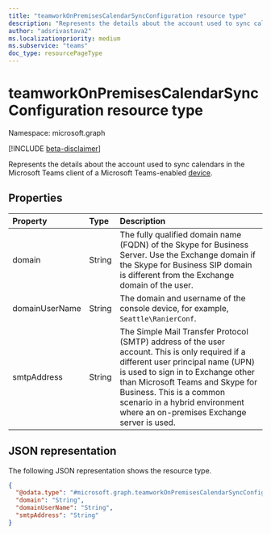 ```yaml
---
title: "teamworkOnPremisesCalendarSyncConfiguration resource type"
description: "Represents the details about the account used to sync calendars in the Microsoft Teams client of a Microsoft Teams-enabled device."
author: "adsrivastava2"
ms.localizationpriority: medium
ms.subservice: "teams"
doc_type: resourcePageType
---
```


# teamworkOnPremisesCalendarSyncConfiguration resource type

Namespace: microsoft.graph

[!INCLUDE [beta-disclaimer](../../includes/beta-disclaimer.md)]

Represents the details about the account used to sync calendars in the Microsoft Teams client of a Microsoft Teams-enabled [device](../resources/teamworkdevice.md).

## Properties
|Property|Type|Description|
|:---|:---|:---|
|domain|String|The fully qualified domain name (FQDN) of the Skype for Business Server. Use the Exchange domain if the Skype for Business SIP domain is different from the Exchange domain of the user.|
|domainUserName|String|The domain and username of the console device, for example, `Seattle\RanierConf`.|
|smtpAddress|String|The Simple Mail Transfer Protocol (SMTP) address of the user account. This is only required if a different user principal name (UPN) is used to sign in to Exchange other than Microsoft Teams and Skype for Business. This is a common scenario in a hybrid environment where an on-premises Exchange server is used.|


## JSON representation
The following JSON representation shows the resource type.
<!-- {
  "blockType": "resource",
  "@odata.type": "microsoft.graph.teamworkOnPremisesCalendarSyncConfiguration"
}
-->
``` json
{
  "@odata.type": "#microsoft.graph.teamworkOnPremisesCalendarSyncConfiguration",
  "domain": "String",
  "domainUserName": "String",
  "smtpAddress": "String"
}
```

